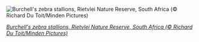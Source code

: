 
![Burchell's zebra stallions, Rietvlei Nature Reserve, South Africa (© Richard Du Toit/Minden Pictures)](https://cn.bing.com//th?id=OHR.LaughingZebras_EN-US1800178960_1920x1080.jpg&rf=LaDigue_1920x1080.jpg&pid=hp)

*[Burchell's zebra stallions, Rietvlei Nature Reserve, South Africa (© Richard Du Toit/Minden Pictures)](https://www.bing.com/search?q=world+laughter+day&form=hpcapt&filters=HpDate%3a%2220210502_0700%22)*
